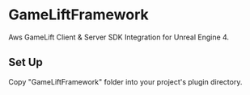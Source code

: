 # GameLiftFramework

Aws GameLift Client & Server SDK Integration for Unreal Engine 4.

## Set Up

Copy "GameLiftFramework" folder into your project's plugin directory.

